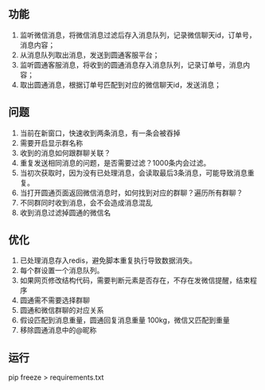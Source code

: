 ## 功能
1. 监听微信消息，将微信消息过滤后存入消息队列，记录微信聊天id，订单号，消息内容；
2. 从消息队列取出消息，发送到圆通客服平台；
3. 监听圆通客服消息，将收到的圆通消息存入消息队列，记录订单号，消息内容；
4. 取出圆通消息，根据订单号匹配到对应的微信聊天id，发送消息；

## 问题
1. 当前在新窗口，快速收到两条消息，有一条会被吞掉
2. 需要开启显示群名称
3. 收到的消息如何跟群聊关联？
4. 重复发送相同消息的问题，是否需要过滤？1000条内会过滤。
5. 当初次获取时，因为没有已处理消息，会读取最后3条消息，可能导致消息重复。
6. 当打开圆通页面返回微信消息时，如何找到对应的群聊？遍历所有群聊？
7. 不同群同时收到消息，会不会造成消息混乱
8. 收到消息过滤掉圆通的微信名

## 优化
1. 已处理消息存入redis，避免脚本重复执行导致数据消失。
2. 每个群设置一个消息队列。
3. 如果网页修改结构代码，需要判断元素是否存在，不存在发微信提醒，结束程序
4. 圆通需不需要选择群聊
5. 圆通和微信群聊的对应关系
6. 假设匹配到消息重量，圆通回复消息重量 100kg，微信又匹配到重量
7. 移除圆通消息中的@昵称

## 运行
pip freeze > requirements.txt